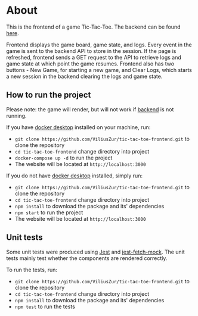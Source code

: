 <h1>About</h1>

This is the frontend of a game Tic-Tac-Toe. The backend can be found [here](https://github.com/ViliusZur/tic-tac-toe-backend).

Frontend displays the game board, game state, and logs. Every event in the game is sent to the backend API to store in the session. If the page is refreshed, frontend sends a GET request to the API to retrieve logs and game state at which point the game resumes. Frontend also has two buttons - New Game, for starting a new game, and Clear Logs, which starts a new session in the backend clearing the logs and game state.

<h2>How to run the project</h2>

Please note: the game will render, but will not work if [backend](https://github.com/ViliusZur/tic-tac-toe-backend) is not running.

If you have [docker desktop](https://www.docker.com/products/docker-desktop) installed on your machine, run:

* `git clone https://github.com/ViliusZur/tic-tac-toe-frontend.git` to clone the repository
* `cd tic-tac-toe-frontend` change directory into project
* `docker-compose up -d` to run the project
* The website will be located at `http://localhost:3000`

If you do not have [docker desktop](https://www.docker.com/products/docker-desktop) installed, simply run:

* `git clone https://github.com/ViliusZur/tic-tac-toe-frontend.git` to clone the repository
* `cd tic-tac-toe-frontend` change directory into project
* `npm install` to download the package and its' dependencies
* `npm start` to run the project
* The website will be located at `http://localhost:3000`

<h2>Unit tests</h2>

Some unit tests were produced using [Jest](https://jestjs.io/en/) and [jest-fetch-mock](https://www.npmjs.com/package/jest-fetch-mock). The unit tests mainly test whether the components are rendered correctly.

To run the tests, run:
* `git clone https://github.com/ViliusZur/tic-tac-toe-frontend.git` to clone the repository
* `cd tic-tac-toe-frontend` change directory into project
* `npm install` to download the package and its' dependencies
* `npm test` to run the tests

